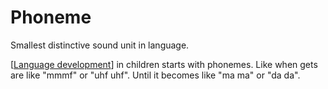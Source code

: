 # Phoneme

Smallest distinctive sound unit in language.

[[Language development]] in children starts with phonemes. Like when gets are like "mmmf" or "uhf uhf". Until it becomes like "ma ma" or "da da".

[//begin]: # "Autogenerated link references for markdown compatibility"
[Language development]: language-development "Language Development"
[//end]: # "Autogenerated link references"